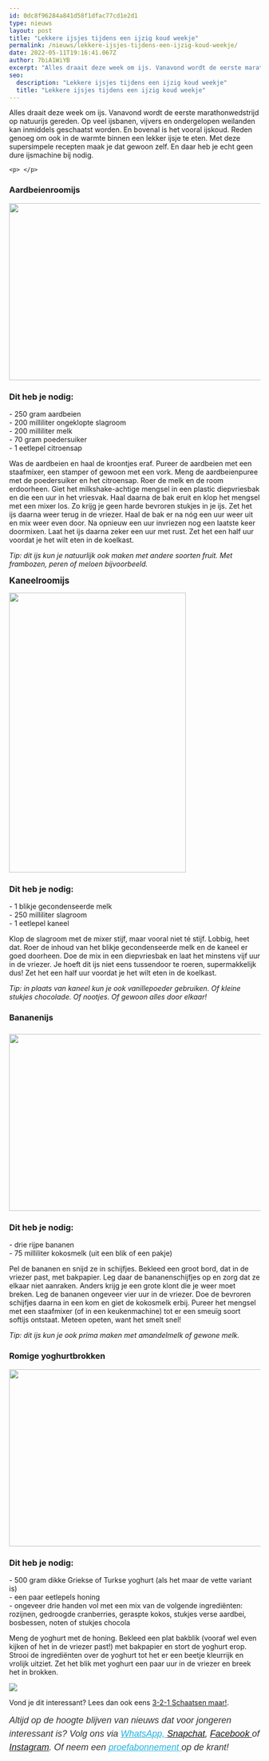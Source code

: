 ```yaml
---
id: 0dc8f96284a841d58f1dfac77cd1e2d1
type: nieuws
layout: post
title: "Lekkere ijsjes tijdens een ijzig koud weekje"
permalink: /nieuws/lekkere-ijsjes-tijdens-een-ijzig-koud-weekje/
date: 2022-05-11T19:16:41.067Z
author: 7biA1WiYB
excerpt: "Alles draait deze week om ijs. Vanavond wordt de eerste marathonwedstrijd op natuurijs gereden. Op veel ijsbanen, vijvers en ondergelopen weilanden kan inmiddels geschaatst worden. En bovenal is het vooral ijskoud. Reden genoeg om ook in de warmte binnen een lekker ijsje te eten. Met deze supersimpele recepten maak je dat gewoon zelf. En daar heb je echt geen dure ijsmachine bij nodig.  "
seo:
  description: "Lekkere ijsjes tijdens een ijzig koud weekje"
  title: "Lekkere ijsjes tijdens een ijzig koud weekje"
---
```

Alles draait deze week om ijs. Vanavond wordt de eerste marathonwedstrijd op natuurijs gereden. Op veel ijsbanen, vijvers en ondergelopen weilanden kan inmiddels geschaatst worden. En bovenal is het vooral ijskoud. Reden genoeg om ook in de warmte binnen een lekker ijsje te eten. Met deze supersimpele recepten maak je dat gewoon zelf. En daar heb je echt geen dure ijsmachine bij nodig.  

    <p> </p>
<h3>Aardbeienroomijs</h3>
<p><div class="media media-element-container media-default"><div id="file-418385" class="file file-image file-image-jpeg">

        
  
  <div class="content">
    <img height="354" width="560" class="media-element file-default" data-delta="1" src="https://7dagen.netlify.app/sites/default/files/Strawberry_Ice_Cream_with_Strawberries_01.jpg" alt="">  </div>

  
</div>
</div>
<h3>Dit heb je nodig:</h3>
<p>- 250 gram aardbeien<br>- 200 milliliter ongeklopte slagroom<br>- 200 milliliter melk<br>- 70 gram poedersuiker<br>- 1 eetlepel citroensap</p>
<p>Was de aardbeien en haal de kroontjes eraf. Pureer de aardbeien met een staafmixer, een stamper of gewoon met een vork. Meng de aardbeienpuree met de poedersuiker en het citroensap. Roer de melk en de room erdoorheen. Giet het milkshake-achtige mengsel in een plastic diepvriesbak en die een uur in het vriesvak. Haal daarna de bak eruit en klop het mengsel met een mixer los. Zo krijg je geen harde bevroren stukjes in je ijs. Zet het ijs daarna weer terug in de vriezer. Haal de bak er na nóg een uur weer uit en mix weer even door. Na opnieuw een uur invriezen nog een laatste keer doormixen. Laat het ijs daarna zeker een uur met rust. Zet het een half uur voordat je het wilt eten in de koelkast.</p>
<p><em>Tip: dit ijs kun je natuurlijk ook maken met andere soorten fruit. Met frambozen, peren of meloen bijvoorbeeld.</em></p>
<p><span style="font-size: 1.231em; font-weight: bold;">Kaneelroomijs</span></p>
<p><div class="media media-element-container media-default"><div id="file-418386" class="file file-image file-image-jpeg">

        
  
  <div class="content">
    <img height="560" width="354" class="media-element file-default" data-delta="1" src="https://7dagen.netlify.app/sites/default/files/8421632884_0a7d6f33ce_o.jpg" alt="">  </div>

  
</div>
</div>
<h3>Dit heb je nodig:</h3>
<p>- 1 blikje gecondenseerde melk<br>- 250 milliliter slagroom<br>- 1 eetlepel kaneel</p>
<p>Klop de slagroom met de mixer stijf, maar vooral niet té stijf. Lobbig, heet dat. Roer de inhoud van het blikje gecondenseerde melk en de kaneel er goed doorheen. Doe de mix in een diepvriesbak en laat het minstens vijf uur in de vriezer. Je hoeft dit ijs niet eens tussendoor te roeren, supermakkelijk dus! Zet het een half uur voordat je het wilt eten in de koelkast.</p>
<p><em>Tip: in plaats van kaneel kun je ook vanillepoeder gebruiken. Of kleine stukjes chocolade. Of nootjes. Of gewoon alles door elkaar!</em></p>
<h3>Bananenijs</h3>
<h3><div class="media media-element-container media-default"><div id="file-418388" class="file file-image file-image-jpeg">

        
  
  <div class="content">
    <img height="354" width="560" class="media-element file-default" data-delta="1" src="https://7dagen.netlify.app/sites/default/files/612057059_c79aaf2285_o.jpg" alt="">  </div>

  
</div>
</div></h3>
<h3>Dit heb je nodig:</h3>
<p>- drie rijpe bananen<br>- 75 milliliter kokosmelk (uit een blik of een pakje)</p>
<p>Pel de bananen en snijd ze in schijfjes. Bekleed een groot bord, dat in de vriezer past, met bakpapier. Leg daar de bananenschijfjes op en zorg dat ze elkaar niet aanraken. Anders krijg je een grote klont die je weer moet breken. Leg de bananen ongeveer vier uur in de vriezer. Doe de bevroren schijfjes daarna in een kom en giet de kokosmelk erbij. Pureer het mengsel met een staafmixer (of in een keukenmachine) tot er een smeuïg soort softijs ontstaat. Meteen opeten, want het smelt snel!</p>
<p><em>Tip: dit ijs kun je ook prima maken met amandelmelk of gewone melk.</em></p>
<h3>Romige yoghurtbrokken</h3>
<p><div class="media media-element-container media-default"><div id="file-418389" class="file file-image file-image-png">

        
  
  <div class="content">
    <img height="354" width="560" class="media-element file-default" data-delta="1" src="https://7dagen.netlify.app/sites/default/files/Romige%20yoghurtbrokken%20%20yogurt%20bark.png" alt="">  </div>

  
</div>
</div>
<h3>Dit heb je nodig:</h3>
<p>- 500 gram dikke Griekse of Turkse yoghurt (als het maar de vette variant is)<br>- een paar eetlepels honing<br>- ongeveer drie handen vol met een mix van de volgende ingrediënten: rozijnen, gedroogde cranberries, geraspte kokos, stukjes verse aardbei, bosbessen, noten of stukjes chocola</p>
<p>Meng de yoghurt met de honing. Bekleed een plat bakblik (vooraf wel even kijken of het in de vriezer past!) met bakpapier en stort de yoghurt erop. Strooi de ingrediënten over de yoghurt tot het er een beetje kleurrijk en vrolijk uitziet. Zet het blik met yoghurt een paar uur in de vriezer en breek het in brokken.</p>
<div class="kader">
<p><img class="kaderafbeelding" src="https://7dagen.netlify.app/sites/default/files/ff.png"></p>
<p>Vond je dit interessant? Lees dan ook eens <a href="/node/6737">3-2-1 Schaatsen maar!</a>.</p>
<p><em style="box-sizing: inherit; color: rgb(51, 51, 51); font-family: &quot;PT Sans&quot;, sans-serif; font-size: 18px; line-height: 27px;">Altijd op de hoogte blijven van nieuws dat voor jongeren interessant is? Volg ons via </em><em style="box-sizing: inherit; color: rgb(34, 179, 224); transition: color 0.3s ease; font-family: &quot;PT Sans&quot;, sans-serif; font-size: 18px; line-height: 27px;"><a href="https://7dagen.netlify.app/whatsapp" style="box-sizing: inherit; color: rgb(34, 179, 224); transition: color 0.3s ease; font-family: &quot;PT Sans&quot;, sans-serif; font-size: 18px; line-height: 27px;">WhatsApp, </a></em><em style="box-sizing: inherit; color: rgb(51, 51, 51); font-family: &quot;PT Sans&quot;, sans-serif; font-size: 18px; line-height: 27px;"><a href="https://www.snapchat.com/add/sevendaysnl">Snapchat</a>, <a href="https://www.facebook.com/7Daysnl?ref=bookmarks">Facebook </a>of <a href="https://instagram.com/7DAysnl/">Instagram</a>. Of </em><em style="box-sizing: inherit; color: rgb(51, 51, 51); font-family: &quot;PT Sans&quot;, sans-serif; font-size: 18px; line-height: 27px;">neem een </em><a href="https://abonneren.sevendays.nl/abonneren/abonnementen/ae/artikel" style="box-sizing: inherit; color: rgb(34, 179, 224); transition: color 0.3s ease; font-family: &quot;PT Sans&quot;, sans-serif; font-size: 18px; line-height: 27px;"><em style="box-sizing: inherit;">proefabonnement </em></a><em style="box-sizing: inherit; color: rgb(51, 51, 51); font-family: &quot;PT Sans&quot;, sans-serif; font-size: 18px; line-height: 27px;">op de krant!</em></p>
</div>
  
